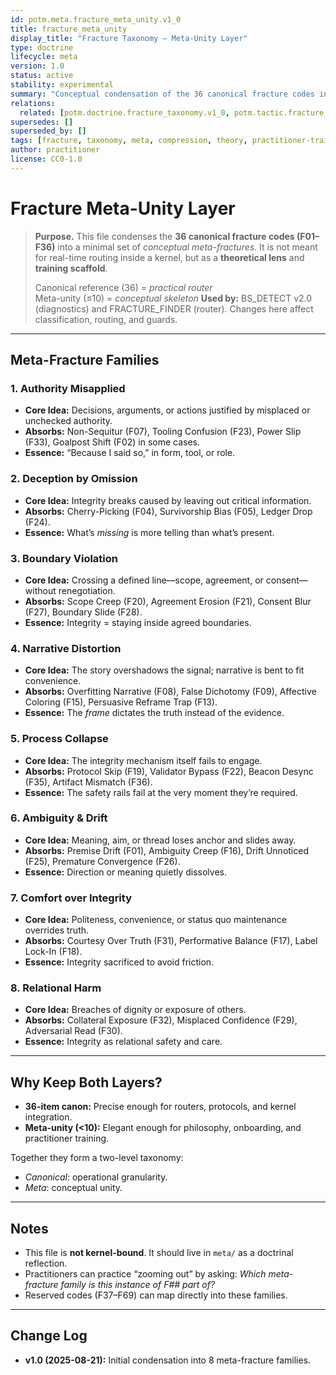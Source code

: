 ```yaml
---
id: potm.meta.fracture_meta_unity.v1_0
title: fracture_meta_unity
display_title: "Fracture Taxonomy — Meta-Unity Layer"
type: doctrine
lifecycle: meta
version: 1.0
status: active
stability: experimental
summary: "Conceptual condensation of the 36 canonical fracture codes into fewer than 10 'first-order' fracture families, for theoretical clarity and training."
relations:
  related: [potm.doctrine.fracture_taxonomy.v1_0, potm.tactic.fracture_finder.v1_0, potm.tactic.bs_detect_v2.v2_0]
supersedes: []
superseded_by: []
tags: [fracture, taxonomy, meta, compression, theory, practitioner-training]
author: practitioner
license: CC0-1.0
---
```


# Fracture Meta-Unity Layer

> **Purpose.** This file condenses the **36 canonical fracture codes (F01–F36)** into a minimal set of *conceptual meta-fractures*. It is not meant for real-time routing inside a kernel, but as a **theoretical lens** and **training scaffold**.  
>  
> Canonical reference (36) = *practical router*  
> Meta-unity (≤10) = *conceptual skeleton*
> **Used by:** BS_DETECT v2.0 (diagnostics) and FRACTURE_FINDER (router). Changes here affect classification, routing, and guards.

---

## Meta-Fracture Families

### 1. Authority Misapplied
- **Core Idea:** Decisions, arguments, or actions justified by misplaced or unchecked authority.  
- **Absorbs:** Non-Sequitur (F07), Tooling Confusion (F23), Power Slip (F33), Goalpost Shift (F02) in some cases.  
- **Essence:** “Because I said so,” in form, tool, or role.

### 2. Deception by Omission
- **Core Idea:** Integrity breaks caused by leaving out critical information.  
- **Absorbs:** Cherry-Picking (F04), Survivorship Bias (F05), Ledger Drop (F24).  
- **Essence:** What’s *missing* is more telling than what’s present.

### 3. Boundary Violation
- **Core Idea:** Crossing a defined line—scope, agreement, or consent—without renegotiation.  
- **Absorbs:** Scope Creep (F20), Agreement Erosion (F21), Consent Blur (F27), Boundary Slide (F28).  
- **Essence:** Integrity = staying inside agreed boundaries.

### 4. Narrative Distortion
- **Core Idea:** The story overshadows the signal; narrative is bent to fit convenience.  
- **Absorbs:** Overfitting Narrative (F08), False Dichotomy (F09), Affective Coloring (F15), Persuasive Reframe Trap (F13).  
- **Essence:** The *frame* dictates the truth instead of the evidence.

### 5. Process Collapse
- **Core Idea:** The integrity mechanism itself fails to engage.  
- **Absorbs:** Protocol Skip (F19), Validator Bypass (F22), Beacon Desync (F35), Artifact Mismatch (F36).  
- **Essence:** The safety rails fail at the very moment they’re required.

### 6. Ambiguity & Drift
- **Core Idea:** Meaning, aim, or thread loses anchor and slides away.  
- **Absorbs:** Premise Drift (F01), Ambiguity Creep (F16), Drift Unnoticed (F25), Premature Convergence (F26).  
- **Essence:** Direction or meaning quietly dissolves.

### 7. Comfort over Integrity
- **Core Idea:** Politeness, convenience, or status quo maintenance overrides truth.  
- **Absorbs:** Courtesy Over Truth (F31), Performative Balance (F17), Label Lock-In (F18).  
- **Essence:** Integrity sacrificed to avoid friction.

### 8. Relational Harm
- **Core Idea:** Breaches of dignity or exposure of others.  
- **Absorbs:** Collateral Exposure (F32), Misplaced Confidence (F29), Adversarial Read (F30).  
- **Essence:** Integrity as relational safety and care.

---

## Why Keep Both Layers?

- **36-item canon:** Precise enough for routers, protocols, and kernel integration.  
- **Meta-unity (<10):** Elegant enough for philosophy, onboarding, and practitioner training.  

Together they form a two-level taxonomy:  
- *Canonical*: operational granularity.  
- *Meta*: conceptual unity.

---

## Notes

- This file is **not kernel-bound**. It should live in `meta/` as a doctrinal reflection.  
- Practitioners can practice “zooming out” by asking: *Which meta-fracture family is this instance of F## part of?*  
- Reserved codes (F37–F69) can map directly into these families.

---

## Change Log
- **v1.0 (2025-08-21):** Initial condensation into 8 meta-fracture families.
